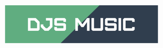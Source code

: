 <div align = "center">

<p align="center">
    <a href="https://www.djsmusic.nl/">
        <img src="./img/banner.png" />
    </a>
</p>

</div>
